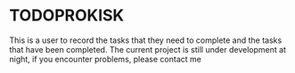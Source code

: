 # TODOPROKISK
This is a user to record the tasks that they need to complete and the tasks that have been completed. The current project is still under development at night, if you encounter problems, please contact me
